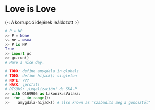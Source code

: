 # Love is Love
(-: A korrupció idejének leáldozott :-)

```python
# P = NP
>> P = None
>> NP = None
>> P is NP
True
>> import gc
>> gc.run()
# Have a nice day.

# TODO: define amygdala in globals
# TODO: define hijack() singleton
# NOTE: ???
# HACK: ¡profit!
# DISQUS: ¡Legalización! de SKA-P
>> with Q169906 as LakonikusVálasz:
>>  for _ in range():
>>    amygdala-hijack() # also known as "szabadíts meg a gonosztól"
```
